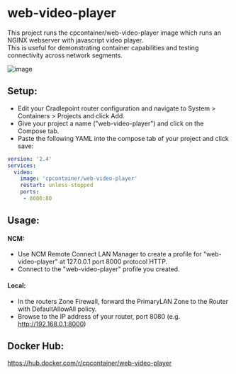 # web-video-player
This project runs the cpcontainer/web-video-player image which runs an NGINX webserver with javascript video player.  
This is useful for demonstrating container capabilities and testing connectivity across network segments.

![image](https://user-images.githubusercontent.com/127797701/227572301-9e188cd4-3794-4157-bfa2-2d68dfa26131.png)

## Setup:  
- Edit your Cradlepoint router configuration and navigate to System > Containers > Projects and click Add.  
- Give your project a name ("web-video-player") and click on the Compose tab.  
- Paste the following YAML into the compose tab of your project and click save:  
  
```yaml
version: '2.4'
services:
  video:
    image: 'cpcontainer/web-video-player'
    restart: unless-stopped
    ports:
     - 8000:80
```
  
## Usage:  

#### NCM:  
- Use NCM Remote Connect LAN Manager to create a profile for "web-video-player" at 127.0.0.1 port 8000 protocol HTTP.   
- Connect to the "web-video-player" profile you created.  
  
#### Local:
- In the routers Zone Firewall, forward the PrimaryLAN Zone to the Router with DefaultAllowAll policy.
- Browse to the IP address of your router, port 8080 (e.g. http://192.168.0.1:8000)

## Docker Hub:  
https://hub.docker.com/r/cpcontainer/web-video-player
